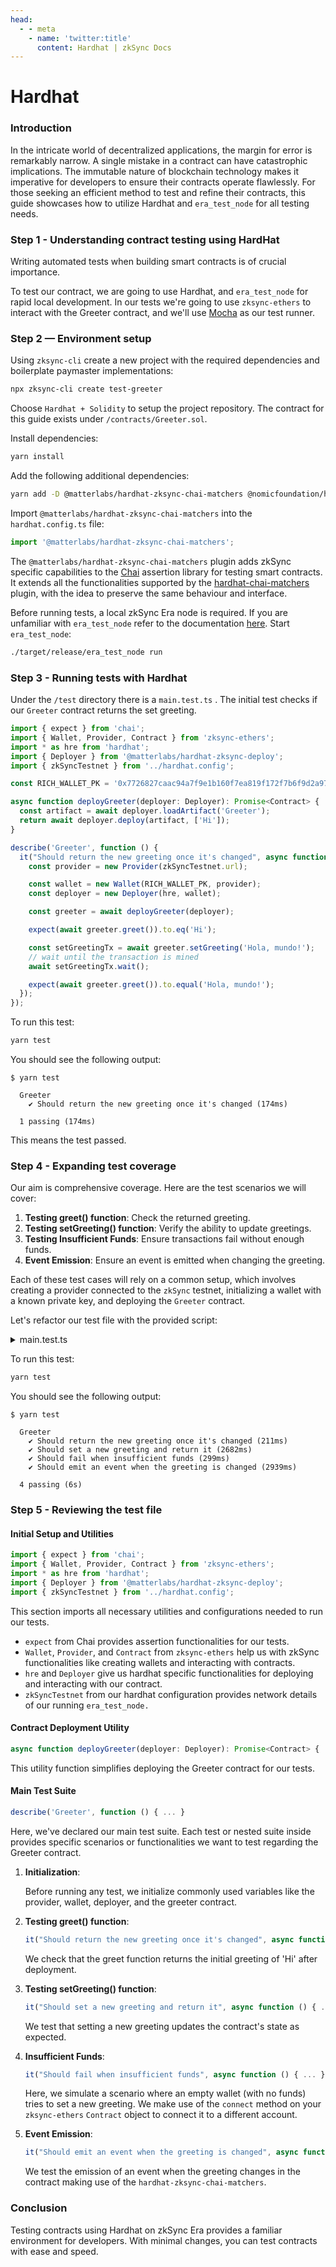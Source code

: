 ```yaml
---
head:
  - - meta
    - name: 'twitter:title'
      content: Hardhat | zkSync Docs
---
```


# Hardhat

### Introduction

In the intricate world of decentralized applications, the margin for error is remarkably narrow. A single mistake in a
contract can have catastrophic implications. The immutable nature of blockchain technology makes it imperative for
developers to ensure their contracts operate flawlessly. For those seeking an efficient method to test and refine their
contracts, this guide showcases how to utilize Hardhat and `era_test_node` for all testing needs.

### Step 1 - Understanding contract testing using HardHat

Writing automated tests when building smart contracts is of crucial importance.

To test our contract, we are going to use Hardhat, and `era_test_node` for rapid local development. In our tests we're
going to use `zksync-ethers` to interact with the Greeter contract, and we'll use [Mocha](https://mochajs.org/) as our
test runner.

### Step 2 — Environment setup

Using `zksync-cli` create a new project with the required dependencies and boilerplate paymaster implementations:

```bash
npx zksync-cli create test-greeter
```

Choose `Hardhat + Solidity` to setup the project repository. The contract for this guide exists under
`/contracts/Greeter.sol`.

Install dependencies:

```bash
yarn install
```

Add the following additional dependencies:

```bash
yarn add -D @matterlabs/hardhat-zksync-chai-matchers @nomicfoundation/hardhat-chai-matchers @nomiclabs/hardhat-ethers
```

Import `@matterlabs/hardhat-zksync-chai-matchers` into the `hardhat.config.ts` file:

```typescript
import '@matterlabs/hardhat-zksync-chai-matchers';
```

The `@matterlabs/hardhat-zksync-chai-matchers` plugin adds zkSync specific capabilities to the
[Chai](https://www.chaijs.com/) assertion library for testing smart contracts. It extends all the functionalities
supported by the [hardhat-chai-matchers](https://hardhat.org/hardhat-chai-matchers/docs/overview) plugin, with the idea
to preserve the same behaviour and interface.

Before running tests, a local zkSync Era node is required. If you are unfamiliar with `era_test_node` refer to the
documentation [here](era-test-node/). Start `era_test_node`:

```bash
./target/release/era_test_node run
```

### Step 3 - Running tests with Hardhat <a href="#writing-tests" id="writing-tests"></a>

Under the `/test` directory there is a `main.test.ts` . The initial test checks if our `Greeter` contract returns the
set greeting.

```typescript
import { expect } from 'chai';
import { Wallet, Provider, Contract } from 'zksync-ethers';
import * as hre from 'hardhat';
import { Deployer } from '@matterlabs/hardhat-zksync-deploy';
import { zkSyncTestnet } from '../hardhat.config';

const RICH_WALLET_PK = '0x7726827caac94a7f9e1b160f7ea819f172f7b6f9d2a97f992c38edeab82d4110';

async function deployGreeter(deployer: Deployer): Promise<Contract> {
  const artifact = await deployer.loadArtifact('Greeter');
  return await deployer.deploy(artifact, ['Hi']);
}

describe('Greeter', function () {
  it("Should return the new greeting once it's changed", async function () {
    const provider = new Provider(zkSyncTestnet.url);

    const wallet = new Wallet(RICH_WALLET_PK, provider);
    const deployer = new Deployer(hre, wallet);

    const greeter = await deployGreeter(deployer);

    expect(await greeter.greet()).to.eq('Hi');

    const setGreetingTx = await greeter.setGreeting('Hola, mundo!');
    // wait until the transaction is mined
    await setGreetingTx.wait();

    expect(await greeter.greet()).to.equal('Hola, mundo!');
  });
});
```

To run this test:

```bash
yarn test
```

You should see the following output:

```
$ yarn test

  Greeter
    ✔ Should return the new greeting once it's changed (174ms)

  1 passing (174ms)
```

This means the test passed.

### Step 4 - Expanding test coverage

Our aim is comprehensive coverage. Here are the test scenarios we will cover:

1. **Testing greet() function**: Check the returned greeting.
2. **Testing setGreeting() function**: Verify the ability to update greetings.
3. **Testing Insufficient Funds**: Ensure transactions fail without enough funds.
4. **Event Emission**: Ensure an event is emitted when changing the greeting.

Each of these test cases will rely on a common setup, which involves creating a provider connected to the `zkSync`
testnet, initializing a wallet with a known private key, and deploying the `Greeter` contract.

Let's refactor our test file with the provided script:

<details>

<summary>main.test.ts</summary>

```typescript
import { expect } from 'chai';
import { Wallet, Provider, Contract } from 'zksync-ethers';
import * as hre from 'hardhat';
import { Deployer } from '@matterlabs/hardhat-zksync-deploy';
import { zkSyncTestnet } from '../hardhat.config';

const RICH_WALLET_PK = '0x7726827caac94a7f9e1b160f7ea819f172f7b6f9d2a97f992c38edeab82d4110';

// Deploy the Greeter contract
async function deployGreeter(deployer: Deployer): Promise<Contract> {
  // Load the Greeter contract artifact
  const artifact = await deployer.loadArtifact('Greeter');
  // Deploy the contract with an initial greeting
  return await deployer.deploy(artifact, ['Hi']);
}

describe('Greeter', function () {
  let greeter;
  let wallet;
  let deployer;

  // Initialize commonly used variables before running the tests
  before(async function () {
    // Create a provider connected to the zkSync testnet
    const provider = new Provider(zkSyncTestnet.url);

    // Create a wallet instance using the rich wallet's private key
    wallet = new Wallet(RICH_WALLET_PK, provider);
    // Create a deployer instance for contract deployments
    deployer = new Deployer(hre, wallet);
    // Deploy the Greeter contract
    greeter = await deployGreeter(deployer);
  });

  // Test the greet() function
  it("Should return the new greeting once it's changed", async function () {
    // Ensure the greet function returns the initial greeting after deployment
    expect(await greeter.greet()).to.eq('Hi');
  });

  // Test the setGreeting() function
  it('Should set a new greeting and return it', async function () {
    // Set a new greeting
    const setGreetingTx = await greeter.setGreeting('Hola, mundo!');
    // Wait for the transaction to be confirmed
    await setGreetingTx.wait();

    // Ensure the greet function returns the newly set greeting
    expect(await greeter.greet()).to.equal('Hola, mundo!');
  });

  // Test for lack of funds (or other tx failures)
  it('Should fail when insufficient funds', async function () {
    // Create an empty wallet with no funds
    const userWallet = Wallet.createRandom();
    // Connect the empty wallet to the greeter contract and attempt to set a new greeting
    try {
      await greeter.connect(userWallet).setGreeting('fail');
      // The following line should not be reached if the transaction fails
      expect(true).to.equal(false);
    } catch (e) {
      // Expect an error to be thrown for the transaction
      expect(e).to.exist;
    }
  });

  // Test event emission
  it('Should emit an event when the greeting is changed', async function () {
    const newGreeting = 'Bonjour, monde!';
    // Use the provided .emit method to test event emissions
    await expect(greeter.setGreeting(newGreeting)).to.emit(greeter, 'GreetingChanged').withArgs(newGreeting);
  });
});
```

</details>

To run this test:

```bash
yarn test
```

You should see the following output:

```
$ yarn test

  Greeter
    ✔ Should return the new greeting once it's changed (211ms)
    ✔ Should set a new greeting and return it (2682ms)
    ✔ Should fail when insufficient funds (299ms)
    ✔ Should emit an event when the greeting is changed (2939ms)

  4 passing (6s)
```

### Step 5 - Reviewing the test file

#### Initial Setup and Utilities

```typescript
import { expect } from 'chai';
import { Wallet, Provider, Contract } from 'zksync-ethers';
import * as hre from 'hardhat';
import { Deployer } from '@matterlabs/hardhat-zksync-deploy';
import { zkSyncTestnet } from '../hardhat.config';
```

This section imports all necessary utilities and configurations needed to run our tests.

- `expect` from Chai provides assertion functionalities for our tests.
- `Wallet`, `Provider`, and `Contract` from `zksync-ethers` help us with zkSync functionalities like creating wallets
  and interacting with contracts.
- `hre` and `Deployer` give us hardhat specific functionalities for deploying and interacting with our contract.
- `zkSyncTestnet` from our hardhat configuration provides network details of our running `era_test_node.`

#### Contract Deployment Utility

```javascript
async function deployGreeter(deployer: Deployer): Promise<Contract> { ... }
```

This utility function simplifies deploying the Greeter contract for our tests.

#### Main Test Suite

```javascript
describe('Greeter', function () { ... }
```

Here, we've declared our main test suite. Each test or nested suite inside provides specific scenarios or
functionalities we want to test regarding the Greeter contract.

1.  **Initialization**:

    Before running any test, we initialize commonly used variables like the provider, wallet, deployer, and the greeter
    contract.

2.  **Testing greet() function**:

    ```javascript
    it("Should return the new greeting once it's changed", async function () { ... });
    ```

    We check that the greet function returns the initial greeting of 'Hi' after deployment.

3.  **Testing setGreeting() function**:

    ```javascript
    it("Should set a new greeting and return it", async function () { ... });
    ```

    We test that setting a new greeting updates the contract's state as expected.

4.  **Insufficient Funds**:

    ```javascript
    it("Should fail when insufficient funds", async function () { ... });
    ```

    Here, we simulate a scenario where an empty wallet (with no funds) tries to set a new greeting. We make use of the
    `connect` method on your `zksync-ethers` `Contract` object to connect it to a different account.

5.  **Event Emission**:

    ```javascript
    it("Should emit an event when the greeting is changed", async function () { ... });
    ```

    We test the emission of an event when the greeting changes in the contract making use of the
    `hardhat-zksync-chai-matchers`.

### Conclusion

Testing contracts using Hardhat on zkSync Era provides a familiar environment for developers. With minimal changes, you
can test contracts with ease and speed.
